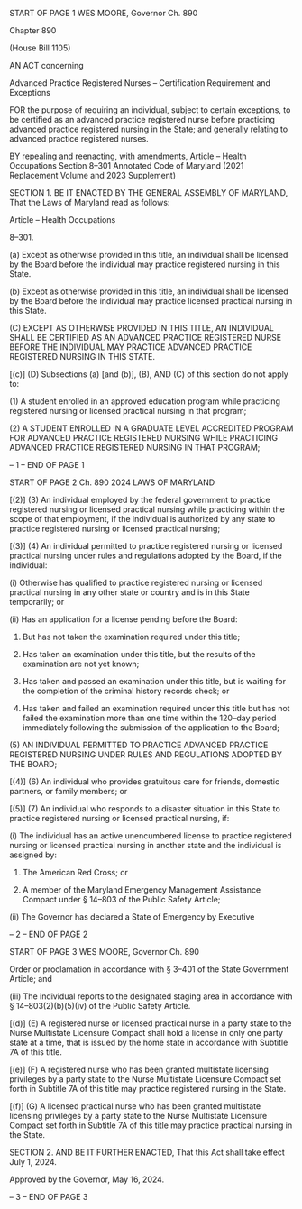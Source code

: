 START OF PAGE 1
WES MOORE, Governor Ch. 890

Chapter 890

(House Bill 1105)

AN ACT concerning

Advanced Practice Registered Nurses – Certification Requirement and
Exceptions

FOR the purpose of requiring an individual, subject to certain exceptions, to be certified as
an advanced practice registered nurse before practicing advanced practice registered
nursing in the State; and generally relating to advanced practice registered nurses.

BY repealing and reenacting, with amendments,
Article – Health Occupations
Section 8–301
Annotated Code of Maryland
(2021 Replacement Volume and 2023 Supplement)

SECTION 1. BE IT ENACTED BY THE GENERAL ASSEMBLY OF MARYLAND,
That the Laws of Maryland read as follows:

Article – Health Occupations

8–301.

(a) Except as otherwise provided in this title, an individual shall be licensed by
the Board before the individual may practice registered nursing in this State.

(b) Except as otherwise provided in this title, an individual shall be licensed by
the Board before the individual may practice licensed practical nursing in this State.

(C) EXCEPT AS OTHERWISE PROVIDED IN THIS TITLE, AN INDIVIDUAL
SHALL BE CERTIFIED AS AN ADVANCED PRACTICE REGISTERED NURSE BEFORE THE
INDIVIDUAL MAY PRACTICE ADVANCED PRACTICE REGISTERED NURSING IN THIS
STATE.

[(c)] (D) Subsections (a) [and (b)], (B), AND (C) of this section do not apply to:

(1) A student enrolled in an approved education program while practicing
registered nursing or licensed practical nursing in that program;

(2) A STUDENT ENROLLED IN A GRADUATE LEVEL ACCREDITED
PROGRAM FOR ADVANCED PRACTICE REGISTERED NURSING WHILE PRACTICING
ADVANCED PRACTICE REGISTERED NURSING IN THAT PROGRAM;

– 1 –
END OF PAGE 1

START OF PAGE 2
Ch. 890 2024 LAWS OF MARYLAND

[(2)] (3) An individual employed by the federal government to practice
registered nursing or licensed practical nursing while practicing within the scope of that
employment, if the individual is authorized by any state to practice registered nursing or
licensed practical nursing;

[(3)] (4) An individual permitted to practice registered nursing or
licensed practical nursing under rules and regulations adopted by the Board, if the
individual:

(i) Otherwise has qualified to practice registered nursing or licensed
practical nursing in any other state or country and is in this State temporarily; or

(ii) Has an application for a license pending before the Board:

1. But has not taken the examination required under this
title;

2. Has taken an examination under this title, but the results
of the examination are not yet known;

3. Has taken and passed an examination under this title, but
is waiting for the completion of the criminal history records check; or

4. Has taken and failed an examination required under this
title but has not failed the examination more than one time within the 120–day period
immediately following the submission of the application to the Board;

(5) AN INDIVIDUAL PERMITTED TO PRACTICE ADVANCED PRACTICE
REGISTERED NURSING UNDER RULES AND REGULATIONS ADOPTED BY THE BOARD;

[(4)] (6) An individual who provides gratuitous care for friends, domestic
partners, or family members; or

[(5)] (7) An individual who responds to a disaster situation in this State
to practice registered nursing or licensed practical nursing, if:

(i) The individual has an active unencumbered license to practice
registered nursing or licensed practical nursing in another state and the individual is
assigned by:

1. The American Red Cross; or

2. A member of the Maryland Emergency Management
Assistance Compact under § 14–803 of the Public Safety Article;

(ii) The Governor has declared a State of Emergency by Executive

– 2 –
END OF PAGE 2

START OF PAGE 3
WES MOORE, Governor Ch. 890

Order or proclamation in accordance with § 3–401 of the State Government Article; and

(iii) The individual reports to the designated staging area in
accordance with § 14–803(2)(b)(5)(iv) of the Public Safety Article.

[(d)] (E) A registered nurse or licensed practical nurse in a party state to the
Nurse Multistate Licensure Compact shall hold a license in only one party state at a time,
that is issued by the home state in accordance with Subtitle 7A of this title.

[(e)] (F) A registered nurse who has been granted multistate licensing privileges
by a party state to the Nurse Multistate Licensure Compact set forth in Subtitle 7A of this
title may practice registered nursing in the State.

[(f)] (G) A licensed practical nurse who has been granted multistate licensing
privileges by a party state to the Nurse Multistate Licensure Compact set forth in Subtitle
7A of this title may practice practical nursing in the State.

SECTION 2. AND BE IT FURTHER ENACTED, That this Act shall take effect July
1, 2024.

Approved by the Governor, May 16, 2024.

– 3 –
END OF PAGE 3